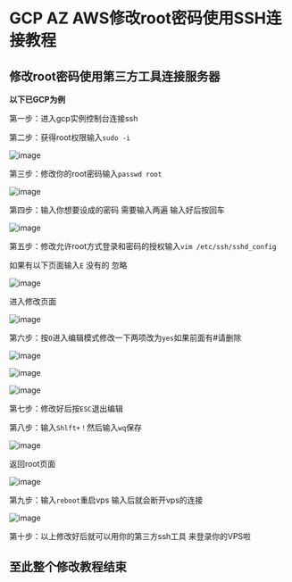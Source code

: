 # GCP AZ AWS修改root密码使用SSH连接教程

修改root密码使用第三方工具连接服务器 
--------------------------------------------
**以下已GCP为例**

第一步：进入gcp实例控制台连接ssh

第二步：获得root权限输入`sudo -i`

![image](https://user-images.githubusercontent.com/94978556/143864988-8e191819-003a-4331-81f6-a2927b17b918.png)

第三步：修改你的root密码输入`passwd root`

![image](https://user-images.githubusercontent.com/94978556/143865260-0b71e558-081e-4ff0-8210-bb3b1eb06be9.png)

第四步：输入你想要设成的密码 需要输入两遍 输入好后按回车

![image](https://user-images.githubusercontent.com/94978556/143865671-05d927ed-2ec0-4804-a90f-38d1a5026144.png)

第五步：修改允许root方式登录和密码的授权输入`vim /etc/ssh/sshd_config`

如果有以下页面输入`E`  没有的 忽略

![image](https://user-images.githubusercontent.com/94978556/143866355-637de8b4-13a5-4eef-8249-1451471bda24.png)

进入修改页面

![image](https://user-images.githubusercontent.com/94978556/143866566-10ab5eb3-366f-4476-b044-726134e0e76b.png)

第六步：按`O`进入编辑模式修改一下两项改为`yes`如果前面有#请删除

![image](https://user-images.githubusercontent.com/94978556/144199406-81567acd-480a-423e-b658-c12c178af116.png)


![image](https://user-images.githubusercontent.com/94978556/143866877-ef65c67c-8a42-4a9c-8ec7-5233d8a8716a.png)

![image](https://user-images.githubusercontent.com/94978556/143866934-ca7a1a95-45f3-4ab6-8d95-0472d50eae1a.png)

第七步：修改好后按`ESC`退出编辑

第八步：输入`Shlft+！`然后输入`wq`保存

![image](https://user-images.githubusercontent.com/94978556/143867519-a1c47638-5244-4bc0-994d-85dea4c4aa75.png)

返回root页面

![image](https://user-images.githubusercontent.com/94978556/143867636-35dd3d14-c288-41b5-860f-143517c6869c.png)

第九步：输入`reboot`重启vps  输入后就会断开vps的连接

![image](https://user-images.githubusercontent.com/94978556/143867971-28976b7e-20ad-48fd-9dff-906f0fea5c04.png)

第十步：以上修改好后就可以用你的第三方ssh工具 来登录你的VPS啦

至此整个修改教程结束
-----------------------------
